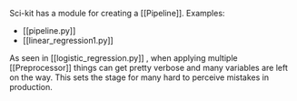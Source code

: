 Sci-kit has a module for creating a [[Pipeline]].
Examples:
- [[pipeline.py]]
- [[linear_regression1.py]]

As seen in [[logistic_regression.py]] , when applying multiple [[Preprocessor]] things can get pretty verbose and many variables are left on the way. This sets the stage for many hard to perceive mistakes in production.

